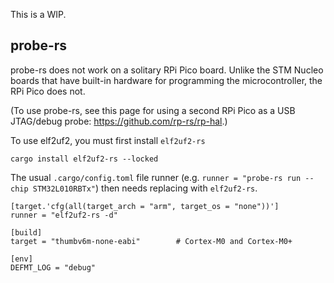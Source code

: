 This is a WIP.

## probe-rs

probe-rs does not work on a solitary RPi Pico board. Unlike the STM Nucleo boards that have built-in hardware for programming the microcontroller, the RPi Pico does not.

(To use probe-rs, see this page for using a second RPi Pico as a USB JTAG/debug probe: https://github.com/rp-rs/rp-hal.)

To use elf2uf2, you must first install ```elf2uf2-rs```

```
cargo install elf2uf2-rs --locked
```

The usual ```.cargo/config.toml``` file runner (e.g. ```runner = "probe-rs run --chip STM32L010RBTx"```) then needs replacing with ```elf2uf2-rs```.

```
[target.'cfg(all(target_arch = "arm", target_os = "none"))']
runner = "elf2uf2-rs -d"

[build]
target = "thumbv6m-none-eabi"        # Cortex-M0 and Cortex-M0+

[env]
DEFMT_LOG = "debug"
```
